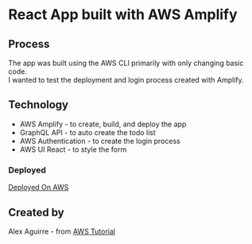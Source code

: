 # React App built with AWS Amplify

## Process
The app was built using the AWS CLI primarily with only changing basic code. <br>
I wanted to test the deployment and login process created with Amplify.<br>

## Technology
* AWS Amplify - to create, build, and deploy the app
* GraphQL API - to auto create the todo list
* AWS Authentication - to create the login process
* AWS UI React - to style the form  

### Deployed
[Deployed On AWS](https://dev.d169fal4kqmqw9.amplifyapp.com/)

## Created by 
Alex Aguirre - from [AWS Tutorial](https://docs.amplify.aws/start/getting-started/nextsteps/q/integration/react/) 